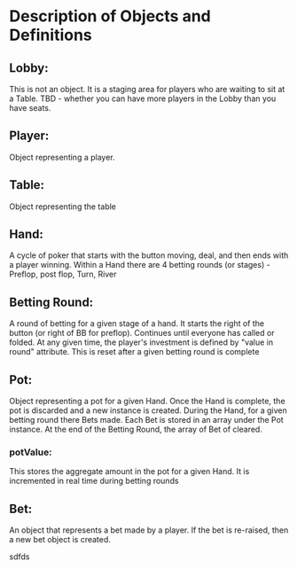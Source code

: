 
# Description of Objects and Definitions

## Lobby: 
This is not an object. It is a staging area for players who are waiting to sit at a Table. TBD - whether you can have more players in the Lobby than you have seats. 

## Player: 
Object representing a player. 

## Table: 
Object representing the table

## Hand: 
A cycle of poker that starts with the button moving, deal, and then ends with a player winning. Within a Hand there are 4 betting rounds (or stages) - Preflop, post flop, Turn, River

## Betting Round: 
A round of betting for a given stage of a hand. It starts the right of the button (or right of BB for preflop). Continues until everyone has called or folded. At any given time, the player's investment is defined by "value in round" attribute. This is reset after a given betting round is complete

## Pot: 
Object representing a pot for a given Hand. Once the Hand is complete, the pot is discarded and a new instance is created. During the Hand, for a given betting round there Bets made. Each Bet is stored in an array under the Pot instance. At the end of the Betting Round, the array of Bet of cleared. 
### potValue: 
This stores the aggregate amount in the pot for a given Hand. It is incremented in real time during betting rounds

## Bet: 
An object that represents a bet made by a player. If the bet is re-raised, then a new bet object is created. 


sdfds
